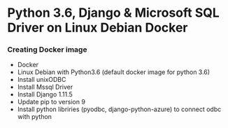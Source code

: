 # Python 3.6, Django & Microsoft SQL Driver on Linux Debian Docker


### Creating Docker image
* Docker
* Linux Debian with Python3.6 (default docker image for python 3.6)
* Install unixODBC
* Install Mssql Driver
* Install Django 1.11.5
* Update pip to version 9
* Install python libriries (pyodbc, django-python-azure) to connect odbc with python
